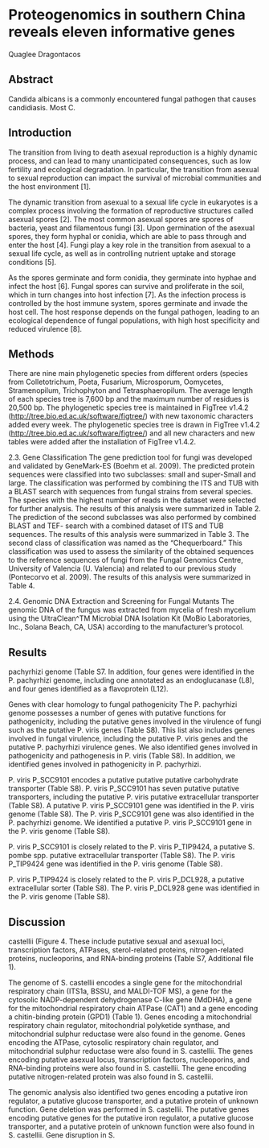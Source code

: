 # Proteogenomics in southern China reveals eleven informative genes
Quaglee Dragontacos


## Abstract
Candida albicans is a commonly encountered fungal pathogen that causes candidiasis. Most C.


## Introduction
The transition from living to death asexual reproduction is a highly dynamic process, and can lead to many unanticipated consequences, such as low fertility and ecological degradation. In particular, the transition from asexual to sexual reproduction can impact the survival of microbial communities and the host environment [1].

The dynamic transition from asexual to a sexual life cycle in eukaryotes is a complex process involving the formation of reproductive structures called asexual spores [2]. The most common asexual spores are spores of bacteria, yeast and filamentous fungi [3]. Upon germination of the asexual spores, they form hyphal or conidia, which are able to pass through and enter the host [4]. Fungi play a key role in the transition from asexual to a sexual life cycle, as well as in controlling nutrient uptake and storage conditions [5].

As the spores germinate and form conidia, they germinate into hyphae and infect the host [6]. Fungal spores can survive and proliferate in the soil, which in turn changes into host infection [7]. As the infection process is controlled by the host immune system, spores germinate and invade the host cell. The host response depends on the fungal pathogen, leading to an ecological dependence of fungal populations, with high host specificity and reduced virulence [8].


## Methods
There are nine main phylogenetic species from different orders (species from Colletotrichum, Poeta, Fusarium, Microsporum, Oomycetes, Stramenopilum, Trichophyton and Tetrasphaeropilum. The average length of each species tree is 7,600 bp and the maximum number of residues is 20,500 bp. The phylogenetic species tree is maintained in FigTree v1.4.2 (http://tree.bio.ed.ac.uk/software/figtree/) with new taxonomic characters added every week. The phylogenetic species tree is drawn in FigTree v1.4.2 (http://tree.bio.ed.ac.uk/software/figtree/) and all new characters and new tables were added after the installation of FigTree v1.4.2.

2.3. Gene Classification
The gene prediction tool for fungi was developed and validated by GeneMark-ES (Boehm et al. 2009). The predicted protein sequences were classified into two subclasses: small and super-Small and large. The classification was performed by combining the ITS and TUB with a BLAST search with sequences from fungal strains from several species. The species with the highest number of reads in the dataset were selected for further analysis. The results of this analysis were summarized in Table 2. The prediction of the second subclasses was also performed by combined BLAST and TEF- search with a combined dataset of ITS and TUB sequences. The results of this analysis were summarized in Table 3. The second class of classification was named as the “Chequerboard.” This classification was used to assess the similarity of the obtained sequences to the reference sequences of fungi from the Fungal Genomics Centre, University of Valencia (U. Valencia) and related to our previous study (Pontecorvo et al. 2009). The results of this analysis were summarized in Table 4.

2.4. Genomic DNA Extraction and Screening for Fungal Mutants
The genomic DNA of the fungus was extracted from mycelia of fresh mycelium using the UltraClean^TM Microbial DNA Isolation Kit (MoBio Laboratories, Inc., Solana Beach, CA, USA) according to the manufacturer’s protocol.


## Results
pachyrhizi genome (Table S7. In addition, four genes were identified in the P. pachyrhizi genome, including one annotated as an endoglucanase (L8), and four genes identified as a flavoprotein (L12).

Genes with clear homology to fungal pathogenicity
The P. pachyrhizi genome possesses a number of genes with putative functions for pathogenicity, including the putative genes involved in the virulence of fungi such as the putative P. viris genes (Table S8). This list also includes genes involved in fungal virulence, including the putative P. viris genes and the putative P. pachyrhizi virulence genes. We also identified genes involved in pathogenicity and pathogenesis in P. viris (Table S8). In addition, we identified genes involved in pathogenicity in P. pachyrhizi.

P. viris P_SCC9101 encodes a putative putative putative carbohydrate transporter (Table S8). P. viris P_SCC9101 has seven putative putative transporters, including the putative P. viris putative extracellular transporter (Table S8). A putative P. viris P_SCC9101 gene was identified in the P. viris genome (Table S8). The P. viris P_SCC9101 gene was also identified in the P. pachyrhizi genome. We identified a putative P. viris P_SCC9101 gene in the P. viris genome (Table S8).

P. viris P_SCC9101 is closely related to the P. viris P_TIP9424, a putative S. pombe spp. putative extracellular transporter (Table S8). The P. viris P_TIP9424 gene was identified in the P. viris genome (Table S8).

P. viris P_TIP9424 is closely related to the P. viris P_DCL928, a putative extracellular sorter (Table S8). The P. viris P_DCL928 gene was identified in the P. viris genome (Table S8).


## Discussion
castellii (Figure 4. These include putative sexual and asexual loci, transcription factors, ATPases, sterol-related proteins, nitrogen-related proteins, nucleoporins, and RNA-binding proteins (Table S7, Additional file 1).

The genome of S. castellii encodes a single gene for the mitochondrial respiratory chain (ITS1a, BSSU, and MALDI-TOF MS), a gene for the cytosolic NADP-dependent dehydrogenase C-like gene (MdDHA), a gene for the mitochondrial respiratory chain ATPase (CAT1) and a gene encoding a chitin-binding protein (GPD1) (Table 1). Genes encoding a mitochondrial respiratory chain regulator, mitochondrial polyketide synthase, and mitochondrial sulphur reductase were also found in the genome. Genes encoding the ATPase, cytosolic respiratory chain regulator, and mitochondrial sulphur reductase were also found in S. castellii. The genes encoding putative asexual locus, transcription factors, nucleoporins, and RNA-binding proteins were also found in S. castellii. The gene encoding putative nitrogen-related protein was also found in S. castellii.

The genomic analysis also identified two genes encoding a putative iron regulator, a putative glucose transporter, and a putative protein of unknown function. Gene deletion was performed in S. castellii. The putative genes encoding putative genes for the putative iron regulator, a putative glucose transporter, and a putative protein of unknown function were also found in S. castellii. Gene disruption in S.
